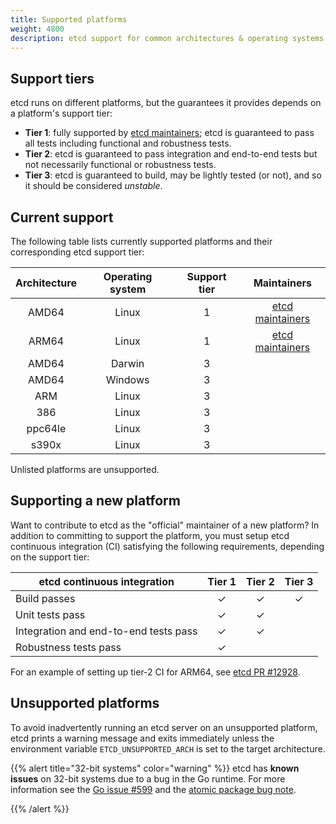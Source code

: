 ```yaml
---
title: Supported platforms
weight: 4800
description: etcd support for common architectures & operating systems
---
```


## Support tiers

etcd runs on different platforms, but the guarantees it provides depends on a
platform's support tier:

- **Tier 1**: fully supported by [etcd maintainers][]; etcd is guaranteed to
  pass all tests including functional and robustness tests.
- **Tier 2**: etcd is guaranteed to pass integration and end-to-end tests but
  not necessarily functional or robustness tests.
- **Tier 3**: etcd is guaranteed to build, may be lightly tested (or not), and
  so it should be considered _unstable_.

## Current support

The following table lists currently supported platforms and their corresponding
etcd support tier:

| Architecture | Operating system | Support tier |     Maintainers      |
|:------------:|:----------------:|:------------:|:--------------------:|
| AMD64        | Linux            |      1       | [etcd maintainers][] |
| ARM64        | Linux            |      1       | [etcd maintainers][] |
| AMD64        | Darwin           |      3       |                      |
| AMD64        | Windows          |      3       |                      |
| ARM          | Linux            |      3       |                      |
| 386          | Linux            |      3       |                      |
| ppc64le      | Linux            |      3       |                      |
| s390x        | Linux            |      3       |                      |

Unlisted platforms are unsupported.

## Supporting a new platform

Want to contribute to etcd as the "official" maintainer of a new platform? In
addition to committing to support the platform, you must setup etcd continuous
integration (CI) satisfying the following requirements, depending on the support
tier:

| etcd continuous integration           | Tier 1  | Tier 2  | Tier 3  |
|---------------------------------------|:-------:|:-------:|:-------:|
| Build passes                          | &check; | &check; | &check; |
| Unit tests pass                       | &check; | &check; |         |
| Integration and end-to-end tests pass | &check; | &check; |         |
| Robustness tests pass                 | &check; |         |         |

For an example of setting up tier-2 CI for ARM64, see [etcd PR #12928][].

## Unsupported platforms

To avoid inadvertently running an etcd server on an unsupported platform, etcd
prints a warning message and exits immediately unless the environment variable
`ETCD_UNSUPPORTED_ARCH` is set to the target architecture.

{{% alert title="32-bit systems" color="warning" %}}
  etcd has **known issues** on 32-bit systems due to a bug in the Go runtime.
  For more information see the [Go issue #599][go-issue] and the [atomic package
  bug note][go-atomic].

  [go-atomic]: https://golang.org/pkg/sync/atomic/#pkg-note-BUG
  [go-issue]: https://github.com/golang/go/issues/599
{{% /alert %}}

[etcd maintainers]: https://github.com/etcd-io/etcd/blob/main/MAINTAINERS
[etcd PR #12928]: https://github.com/etcd-io/etcd/pull/12928
